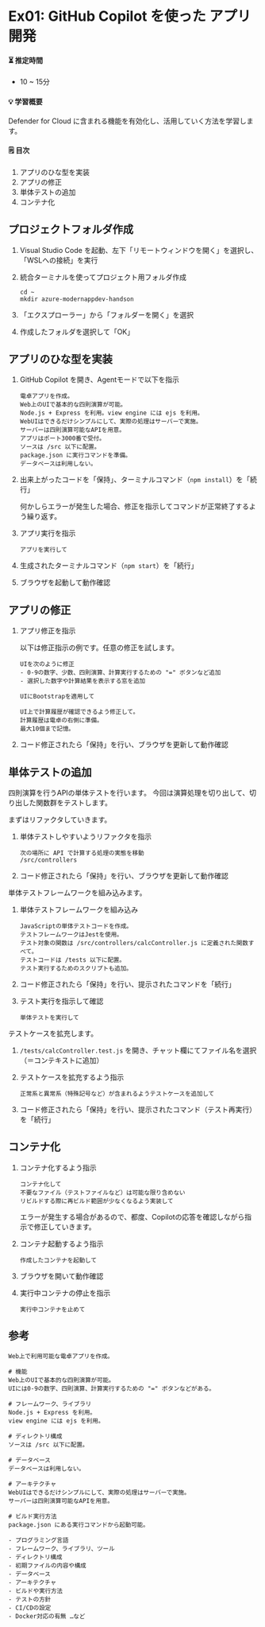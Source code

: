 # Ex01: GitHub Copilot を使った アプリ開発

#### ⏳ 推定時間

- 10 ~ 15分

#### 💡 学習概要

Defender for Cloud に含まれる機能を有効化し、活用していく方法を学習します。

#### 🗒️ 目次

1. アプリのひな型を実装
1. アプリの修正
1. 単体テストの追加
1. コンテナ化


## プロジェクトフォルダ作成

1. Visual Studio Code を起動、左下「リモートウィンドウを開く」を選択し、「WSLへの接続」を実行

1. 統合ターミナルを使ってプロジェクト用フォルダ作成

    ```
    cd ~
    mkdir azure-modernappdev-handson
    ```

1. 「エクスプローラー」から「フォルダーを開く」を選択

1. 作成したフォルダを選択して「OK」



## アプリのひな型を実装

1. GitHub Copilot を開き、Agentモードで以下を指示

    ```
    電卓アプリを作成。
    Web上のUIで基本的な四則演算が可能。
    Node.js + Express を利用。view engine には ejs を利用。
    WebUIはできるだけシンプルにして、実際の処理はサーバーで実施。
    サーバーは四則演算可能なAPIを用意。
    アプリはポート3000番で受付。
    ソースは /src 以下に配置。
    package.json に実行コマンドを準備。
    データベースは利用しない。
    ```

1. 出来上がったコードを「保持」、ターミナルコマンド（`npm install`）を「続行」


    何かしらエラーが発生した場合、修正を指示してコマンドが正常終了するよう繰り返す。


1. アプリ実行を指示

    ```
    アプリを実行して
    ```

1. 生成されたターミナルコマンド（`npm start`）を「続行」

1. ブラウザを起動して動作確認



## アプリの修正

1. アプリ修正を指示

    以下は修正指示の例です。任意の修正を試します。

    ```
    UIを次のように修正
    - 0-9の数字、少数、四則演算、計算実行するための "=" ボタンなど追加
    - 選択した数字や計算結果を表示する窓を追加
    ```

    ```
    UIにBootstrapを適用して
    ```

    ```
    UI上で計算履歴が確認できるよう修正して。
    計算履歴は電卓の右側に準備。
    最大10個まで記憶。
    ```

1. コード修正されたら「保持」を行い、ブラウザを更新して動作確認



## 単体テストの追加

四則演算を行うAPIの単体テストを行います。
今回は演算処理を切り出して、切り出した関数群をテストします。

まずはリファクタしていきます。

1. 単体テストしやすいようリファクタを指示

    ```
    次の場所に API で計算する処理の実態を移動
    /src/controllers
    ```

1. コード修正されたら「保持」を行い、ブラウザを更新して動作確認

単体テストフレームワークを組み込みます。

1. 単体テストフレームワークを組み込み

    ```
    JavaScriptの単体テストコードを作成。
    テストフレームワークはJestを使用。
    テスト対象の関数は /src/controllers/calcController.js に定義された関数すべて。
    テストコードは /tests 以下に配置。
    テスト実行するためのスクリプトも追加。
    ```

1. コード修正されたら「保持」を行い、提示されたコマンドを「続行」

1. テスト実行を指示して確認

    ```
    単体テストを実行して
    ```

テストケースを拡充します。

1. `/tests/calcController.test.js` を開き、チャット欄にてファイル名を選択（＝コンテキストに追加）


1. テストケースを拡充するよう指示

    ```
    正常系と異常系（特殊記号など）が含まれるようテストケースを追加して
    ```

1. コード修正されたら「保持」を行い、提示されたコマンド（テスト再実行）を「続行」


## コンテナ化

1. コンテナ化するよう指示

    ```
    コンテナ化して
    不要なファイル（テストファイルなど）は可能な限り含めない
    リビルドする際に再ビルド範囲が少なくなるよう実装して
    ```

    エラーが発生する場合があるので、都度、Copilotの応答を確認しながら指示で修正していきます。

1. コンテナ起動するよう指示

    ```
    作成したコンテナを起動して
    ```

1. ブラウザを開いて動作確認

1. 実行中コンテナの停止を指示

    ```
    実行中コンテナを止めて
    ```


## 参考

```
Web上で利用可能な電卓アプリを作成。

# 機能
Web上のUIで基本的な四則演算が可能。
UIには0-9の数字、四則演算、計算実行するための "=" ボタンなどがある。

# フレームワーク、ライブラリ
Node.js + Express を利用。
view engine には ejs を利用。

# ディレクトリ構成
ソースは /src 以下に配置。

# データベース
データベースは利用しない。

# アーキテクチャ
WebUIはできるだけシンプルにして、実際の処理はサーバーで実施。
サーバーは四則演算可能なAPIを用意。

# ビルド実行方法
package.json にある実行コマンドから起動可能。
```

    - プログラミング言語
    - フレームワーク、ライブラリ、ツール
    - ディレクトリ構成
    - 初期ファイルの内容や構成
    - データベース
    - アーキテクチャ
    - ビルドや実行方法
    - テストの方針
    - CI/CDの設定
    - Docker対応の有無 …など    

